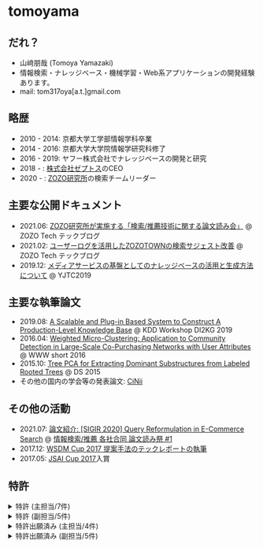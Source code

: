 # tomoyama
## だれ？
- 山﨑朋哉 (Tomoya Yamazaki)
- 情報検索・ナレッジベース・機械学習・Web系アプリケーションの開発経験あります。
- mail: tom317oya[a.t.]gmail.com

## 略歴
- 2010 - 2014: 京都大学工学部情報学科卒業
- 2014 - 2016: 京都大学大学院情報学研究科修了
- 2016 - 2019: ヤフー株式会社でナレッジベースの開発と研究
- 2018 - : [株式会社ゼプトス](https://www.zeptos.jp/)のCEO
- 2020 - : [ZOZO研究所](https://research.zozo.com/)の検索チームリーダー

## 主要な公開ドキュメント
- 2021.06: [ZOZO研究所が実施する「検索/推薦技術に関する論文読み会」](https://techblog.zozo.com/entry/search-recommend-articles-study-session) @ ZOZO Tech テックブログ
- 2021.02: [ユーザーログを活用したZOZOTOWNの検索サジェスト改善](https://techblog.zozo.com/entry/zozotown-search-suggestion) @ ZOZO Tech テックブログ
- 2019.12: [メディアサービスの基盤としてのナレッジベースの活用と生成方法について](https://www.slideshare.net/techblogyahoo/yjtc19-in-shibuya-a3-yjtc-204745833) @ YJTC2019

## 主要な執筆論文
- 2019.08: [A Scalable and Plug-in Based System to Construct A Production-Level Knowledge Base](https://www.semanticscholar.org/paper/A-Scalable-and-Plug-in-Based-System-to-Construct-A-Yamazaki-Nishi/1a2eb73aa65ffd5fe5ed1dc9eb5419f7b1353da8) @ KDD Workshop DI2KG 2019
- 2016.04: [Weighted Micro-Clustering: Application to Community Detection in Large-Scale Co-Purchasing Networks with User Attributes](https://dl.acm.org/doi/10.1145/2872518.2889406) @ WWW short 2016
- 2015.10: [Tree PCA for Extracting Dominant Substructures from Labeled Rooted Trees](https://link.springer.com/chapter/10.1007/978-3-319-24282-8_27) @ DS 2015
- その他の国内の学会等の発表論文: [CiNii](https://ci.nii.ac.jp/search?q=%E5%B1%B1%E5%B4%8E%E6%9C%8B%E5%93%89&range=0&count=&sortorder=&type=0)

## その他の活動
- 2021.07: [論文紹介: [SIGIR 2020] Query Reformulation in E-Commerce Search](https://speakerdeck.com/tomoyayama/sigir-2020-query-reformulation-in-e-commerce-search) @ [情報検索/推薦 各社合同 論文読み祭 #1](https://m3-engineer.connpass.com/event/217338/)
- 2017.12: [WSDM Cup 2017 提案手法のテックレポートの執筆](https://arxiv.org/abs/1712.06921)
- 2017.05: [JSAI Cup 2017](https://www.ai-gakkai.or.jp/jsai2017/jsai-cup_report/)入賞

## 特許
<details>
  <summary>特許 (主担当/7件) </summary>
  <div>
<ul>
<li>登録日: 2022/02/18 <a href="https://www.j-platpat.inpit.go.jp/c1800/PU/JP-7027606/5D7FBF473697F9E48BC88043B84F1865554ECB33FF1C91E2B3439A9F4398E1EA/15/ja">特許第7027606号</a></li>
<ul><li>ECサイトの表示順の精度を、他サイトの情報をデータ量の効率化を図るとともに、促進する機能について</li></ul>

<li>登録日: 2021/12/28 <a href="https://www.j-platpat.inpit.go.jp/c1800/PU/JP-2019-020939/7F06880B55EC307019EEBCC928AF0041C8A6D81096301E548CA3DEC73E907171/11/ja">特許第7001380号</a></li>
<ul><li>セッション情報を用いたショッピングCV予測について</li></ul>

<li>登録日: 2021/11/19 <a href="https://www.j-platpat.inpit.go.jp/c1800/PU/JP-6980578/E6773F7A7A31C081E89829FC97606B0FBA4CBF3115081ED50A0F2594791EF181/15/ja">特許第6980578号</a></li>
<ul><li>データソースの粒度の違いを考慮したエンタメ情報のナレッジベースへの取り込みについて</li></ul>

<li>登録日: 2021/07/26 <a href="https://www.j-platpat.inpit.go.jp/c1800/PU/JP-6917972/BCC8734609B54A63E71AEC8FFD76A3C3E11C6FD88A16780DD08869BA4AD92CA7/15/ja">特許第6917972号</a></li>
<ul><li>ネットワーク上における主体を所望の関係性に基づいて連結するグラフの適切な生成について</li></ul>

<li>登録日: 2021/05/10 <a href="https://www.j-platpat.inpit.go.jp/c1800/PU/JP-2020-190997/044035552A8BEE581FFE249B7D3F77440B521217EDC1B3F792D75D7A5B86FFC5/11/ja">特許第6882372号</a></li>
<ul><li>ナレッジベース生成装置について</li></ul>

<li>登録日: 2021/03/22 <a href="https://www.j-platpat.inpit.go.jp/c1800/PU/JP-2019-020940/FFE2ACE1D1C2793D1BCBC7E2DD61D2DD4C2CCEFD4EB4E0CC7B1E9D241052F632/11/ja">特許第6856466号</a></li>
<ul><li>過去クリックログを用いた意図解析について</li></ul>

<li>登録日: 2019/01/11 <a href="https://www.j-platpat.inpit.go.jp/c1800/PU/JP-2016-46694/6F79DA1E3B792DACB6BE494E39B4F92EBD06144D51D03E6F4EF80E0BC32562B4/10/ja">特許第6462611号</a></li>
<ul><li>重み付きグラフへのマイクロクラスタリングの拡張について</li></ul>
</ul></div>
</details>
<details>
  <summary>特許 (副担当/5件) </summary>
  <div dir="auto">
<ul dir="auto">
<li>出願日: 2022/02/28 <a href="https://www.j-platpat.inpit.go.jp/c1800/PU/JP-2019-200737/40BAC8C7D55B807B241948AF8E89CECB4A372FB740F42A542DBC4CE73217A1FE/11/ja" rel="nofollow">特許第7032233号</a>
<ul dir="auto">
<li>動的PRに基づくグラフの成長予測手法</li>
<li>動的ネットワークの成長を考慮したノード評価手法</li>
</ul>
</li>
<li>登録日: 2021/12/28 <a href="https://www.j-platpat.inpit.go.jp/c1800/PU/JP-2020-013395/8D13550C0B08FC08B16925FA1C1636620182BE571ED28952F46D5B94AC63315A/11/ja" rel="nofollow">特許第7001559号</a>
<ul dir="auto">
<li>サービスの起案から提供までを自動化する手法</li>
</ul>
</li>
<li>登録日: 2021/12/09 <a href="https://www.j-platpat.inpit.go.jp/c1800/PU/JP-6991124/0CC22A68B94D86B9EDD9828E7E9263F8D0A8DD4940FCC0D43F7BA399A8EA05B1/15/ja" rel="nofollow">特許第6991124号</a>
<ul dir="auto">
<li>イノベーションを起こす技術の抽出を図る手法</li>
</ul>
</li>
<li>登録日: 2021/11/04 <a href="https://www.j-platpat.inpit.go.jp/c1800/PU/JP-2020-135153/0C70929238D9A4ED5BD5FB6E7027F396C71FF642F1CF4472480F48DA6912BFA7/11/ja" rel="nofollow">特許第6971270号</a>
<ul dir="auto">
<li>思考概念を取り入れた人工知能手法</li>
</ul>
</li>
<li>登録日: 2021/09/09 <a href="https://www.j-platpat.inpit.go.jp/c1800/PU/JP-2020-038557/7D49589B43A2267B5BE869B7B71166A51AA6D902C7443895CA91A49CA28D869F/11/ja" rel="nofollow">特許第6942104号</a>
<ul dir="auto">
<li>タイヒミュラー空間を活用した複雑グラフの同相判定手法</li>
</ul>
</li></ul></div>


</details>
<details>
  <summary>特許出願済み (主担当/4件) </summary>
  <div dir="auto">
<ul dir="auto">
<li>出願日: 2021/05/06 <a href="https://www.j-platpat.inpit.go.jp/c1800/PU/JP-2021-152905/9355710C8DF6AF5BB0548E16B88CC869B5EC7C1896330CF7F387F2C480A5258A/11/ja" rel="nofollow">特開2021-152905</a>
<ul dir="auto">
<li>ナレッジベース生成装置について</li>
</ul>
</li>
<li>出願日: 2019/03/19 <a href="https://www.j-platpat.inpit.go.jp/c1800/PU/JP-2020-154583/3490AAA1A23D324BD2306BCDC179DB44845CB829C9F6EFFD0C0A804029C4458D/11/ja" rel="nofollow">特開2020-154583</a>
<ul dir="auto">
<li>クリックログを用いた二部グラフ構築によるエンティティのクラス推定について</li>
</ul>
</li>
<li>出願日: 2019/03/18 <a href="https://www.j-platpat.inpit.go.jp/c1800/PU/JP-2020-154346/2DD4B4FDFB50C6FF8F7ADCBE98242BDA31AC4A7E42A9580252F9A11617036767/11/ja" rel="nofollow">特開2020-154346</a>
<ul dir="auto">
<li>グラフアルゴリズムを用いたエンティティマッチングについて</li>
</ul>
</li>
<li>出願日: 2017/09/14 <a href="https://www.j-platpat.inpit.go.jp/c1800/PU/JP-2019-053469/21D2C5B7CBA1DFFA0F77A8309DBA8B7A4F2687E75AFFAF2797C6BD63B287E151/11/ja" rel="nofollow">※特開2019-053469</a>
<ul dir="auto">
<li>ナレッジベース生成における、MatcherとリテラルのURI化部分について</li>
</ul>
</li></ul></div>


</details>
<details>
  <summary>特許出願済み (副担当/5件) </summary>
  <div dir="auto">
<ul dir="auto">
<li>出願日: 2019/07/19 <a href="https://www.j-platpat.inpit.go.jp/c1800/PU/JP-2021-018596/4B3FDCF371F465459C04441E25D753BBE69E0DB79C1C5E036B6D13C51406EB9C/11/ja" rel="nofollow">特開2021-18596</a>
<ul dir="auto">
<li>導来同値により思考のやわらかさを実現する手法</li>
</ul>
</li>
<li>出願日: 2019/02/25 16/284383 (US01)
<ul dir="auto">
<li>動的ネットワークの成長を考慮したノード評価手法</li>
</ul>
</li>
<li>出願日: 2018/05/18 <a href="https://www.j-platpat.inpit.go.jp/c1800/PU/JP-2019-200738/DA95D850DB7566E582F1B694F2363405C5E4058BFA70BC6A61150B465508D8AE/11/ja" rel="nofollow">特開2019-200738</a>
<ul dir="auto">
<li>グラフのトポロジ構造に着眼した類似性発見手法</li>
<li>複数の大規模で複雑に成長をしているグラフの類似構造の把握手法</li>
</ul>
</li>
<li>出願日: 2018/05/18 <a href="https://www.j-platpat.inpit.go.jp/c1800/PU/JP-2019-200742/E92D198DE941D3EB306C088963D6BCE5E9DD8358D9BF00D3F476F93BCEEEFF57/11/ja" rel="nofollow">特開2019-200742</a>
<ul dir="auto">
<li>グラフのフーリエ変換による分解情報生成</li>
<li>技術ネットワークの分解状態でのグラフ成長予測手法</li>
</ul>
</li>
<li>出願日: 2018/05/18 <a href="https://www.j-platpat.inpit.go.jp/c1800/PU/JP-2019-200743/ACCBCAF2B2D24540AB9DBA75721BC20C42B55A0BF3803D8BE32B414E9F68D480/11/ja" rel="nofollow">特開2019-200743</a>
<ul dir="auto">
<li>DNNの可塑性に着目したモデルの精度向上の手法</li>
<li>DNNの塑性変形による過学習抑制手法</li>
</ul>
</li></ul></div>
